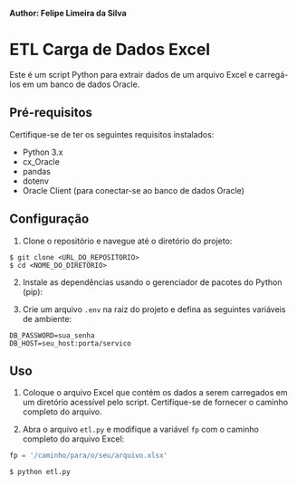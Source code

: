 **Author: Felipe Limeira da Silva**
# ETL Carga de Dados Excel

Este é um script Python para extrair dados de um arquivo Excel e carregá-los em um banco de dados Oracle.

## Pré-requisitos

Certifique-se de ter os seguintes requisitos instalados:

- Python 3.x
- cx_Oracle
- pandas
- dotenv
- Oracle Client (para conectar-se ao banco de dados Oracle)

## Configuração

1. Clone o repositório e navegue até o diretório do projeto:
```
$ git clone <URL_DO_REPOSITORIO>
$ cd <NOME_DO_DIRETORIO>
```

2. Instale as dependências usando o gerenciador de pacotes do Python (pip):


3. Crie um arquivo `.env` na raiz do projeto e defina as seguintes variáveis de ambiente:
```DB_USERNAME=seu_usuario
DB_PASSWORD=sua_senha
DB_HOST=seu_host:porta/servico
```

## Uso

1. Coloque o arquivo Excel que contém os dados a serem carregados em um diretório acessível pelo script. Certifique-se de fornecer o caminho completo do arquivo.

2. Abra o arquivo `etl.py` e modifique a variável `fp` com o caminho completo do arquivo Excel:

```python
fp = '/caminho/para/o/seu/arquivo.xlsx'

$ python etl.py
```

